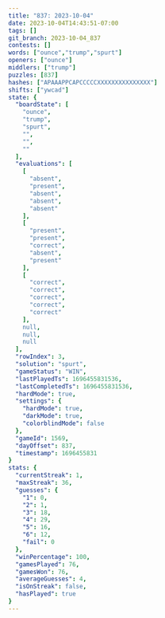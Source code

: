 ```yaml
---
title: "837: 2023-10-04"
date: 2023-10-04T14:43:51-07:00
tags: []
git_branch: 2023-10-04_837
contests: []
words: ["ounce","trump","spurt"]
openers: ["ounce"]
middlers: ["trump"]
puzzles: [837]
hashes: ["APAAAPPCAPCCCCCXXXXXXXXXXXXXXX"]
shifts: ["ywcad"]
state: {
  "boardState": [
    "ounce",
    "trump",
    "spurt",
    "",
    "",
    ""
  ],
  "evaluations": [
    [
      "absent",
      "present",
      "absent",
      "absent",
      "absent"
    ],
    [
      "present",
      "present",
      "correct",
      "absent",
      "present"
    ],
    [
      "correct",
      "correct",
      "correct",
      "correct",
      "correct"
    ],
    null,
    null,
    null
  ],
  "rowIndex": 3,
  "solution": "spurt",
  "gameStatus": "WIN",
  "lastPlayedTs": 1696455831536,
  "lastCompletedTs": 1696455831536,
  "hardMode": true,
  "settings": {
    "hardMode": true,
    "darkMode": true,
    "colorblindMode": false
  },
  "gameId": 1569,
  "dayOffset": 837,
  "timestamp": 1696455831
}
stats: {
  "currentStreak": 1,
  "maxStreak": 36,
  "guesses": {
    "1": 0,
    "2": 1,
    "3": 18,
    "4": 29,
    "5": 16,
    "6": 12,
    "fail": 0
  },
  "winPercentage": 100,
  "gamesPlayed": 76,
  "gamesWon": 76,
  "averageGuesses": 4,
  "isOnStreak": false,
  "hasPlayed": true
}
---
```

<!-- more -->
